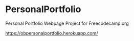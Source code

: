 # PersonalPortfolio
 Personal Portfolio Webpage Project for Freecodecamp.org
 
 https://obpersonalportfolio.herokuapp.com/
